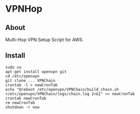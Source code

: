 # VPNHop

## About
Multi-Hop VPN Setup Script for AWS.

## Install

    sudo su
    apt-get install openvpn git
    cd /etc/openvpn
    git clone ... VPNChain
    crontab -l > newCronTab
    echo "@reboot /etc/openvpn/VPNChain/build_chain.sh >/etc/openvpn/VPNChain/logs/chain.log 2>&1" >> newCronTab
    crontab newCronTab
    rm newCronTab
    shutdown -r now
